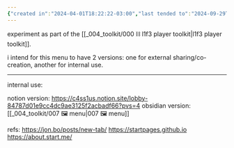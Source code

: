 ```yaml
---
{"created in":"2024-04-01T18:22:22-03:00","last tended to":"2024-09-29T14:30:30-03:00","tags":["experiment","🌿","host","player","lab"],"dg-publish":true,"notestage":["🌿"],"created":"2024-04-01T18:22:22.718-03:00","updated":"2024-11-15T14:14:01.894-03:00","permalink":"/experiments/made-by-me/player/c4ss1us-player-menu/","dgPassFrontmatter":true}
---
```


experiment as part of the [[_004_toolkit/000 ⛓ l1f3 player toolkit\|l1f3 player toolkit]].

i intend for this menu to have 2 versions: one for external sharing/co-creation, another for internal use.

---

internal use:

notion version: https://c4ss1us.notion.site/lobby-84787d01e9cc4dc9ae3125f2acbadf66?pvs=4
obsidian version: [[_004_toolkit/007 🖼 menu\|007 🖼 menu]]

refs: https://jon.bo/posts/new-tab/
https://startpages.github.io
https://about.start.me/